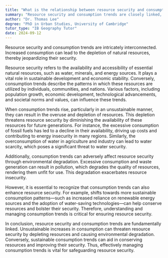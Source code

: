 ```yaml
---
title: "What is the relationship between resource security and consumption trends?"
summary: "Resource security and consumption trends are closely linked, as increased consumption can lead to depletion of resources, threatening their security."
author: "Dr. Thomas Lee"
degree: "PhD in Urban Studies, University of Cambridge"
tutor_type: "IB Geography Tutor"
date: 2024-09-12
---
```


Resource security and consumption trends are intricately interconnected. Increased consumption can lead to the depletion of natural resources, thereby jeopardizing their security.

Resource security refers to the availability and accessibility of essential natural resources, such as water, minerals, and energy sources. It plays a vital role in sustainable development and economic stability. Conversely, consumption trends describe the patterns in which these resources are utilized by individuals, communities, and nations. Various factors, including population growth, economic development, technological advancements, and societal norms and values, can influence these trends.

When consumption trends rise, particularly in an unsustainable manner, they can result in the overuse and depletion of resources. This depletion threatens resource security by diminishing the availability of these resources for future generations. For instance, the excessive consumption of fossil fuels has led to a decline in their availability, driving up costs and contributing to energy insecurity in many regions. Similarly, the overconsumption of water in agriculture and industry can lead to water scarcity, which poses a significant threat to water security.

Additionally, consumption trends can adversely affect resource security through environmental degradation. Excessive consumption and waste generation can result in pollution, which degrades the quality of resources, rendering them unfit for use. This degradation exacerbates resource insecurity.

However, it is essential to recognize that consumption trends can also enhance resource security. For example, shifts towards more sustainable consumption patterns—such as increased reliance on renewable energy sources and the adoption of water-saving technologies—can help conserve resources and bolster their security. Therefore, understanding and managing consumption trends is critical for ensuring resource security.

In conclusion, resource security and consumption trends are fundamentally linked. Unsustainable increases in consumption can threaten resource security by depleting resources and causing environmental degradation. Conversely, sustainable consumption trends can aid in conserving resources and improving their security. Thus, effectively managing consumption trends is vital for safeguarding resource security.
    